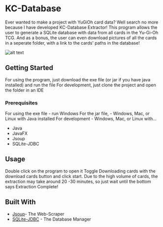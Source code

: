 # KC-Database
Ever wanted to make a project with YuGiOh card data? Well search no more because I have developed KC-Database Extractor!
This program allows the user to generate a SQLite database with data from all cards in the Yu-Gi-Oh TCG.
And as a bonus, the user can even download pictures of all the cards in a seperate folder, with a link to the cards' paths in the database!

![alt text](https://github.com/JoelClyneDev/KC-Database/tree/master/out/GitHubImages/Application_Screen.PNG?raw=true)

## Getting Started

For using the program, just download the exe file (or jar if you have java installed) and run the file
For development, just clone the project and open the folder in an IDE

### Prerequisites
For using the exe file - run Windows
For the jar file, - Windows, Mac, or Linux with Java installed
For development - Windows, Mac, or Linux with...
- Java
- JavaFX
- Jsoup
- SQLite-JDBC

## Usage

Double click on the program to open it
Toggle Downloading cards with the download cards button and click start.
Due to the high volume of cards, the extraction may take around 20 -30 minutes, so just wait until the bottom says Extraction Complete!

## Built With

* [Jsoup](https://jsoup.org/)- The Web-Scraper
* [SQLite-JDBC](https://www.sqlitetutorial.net/sqlite-java/sqlite-jdbc-driver/) - The Database Manager

